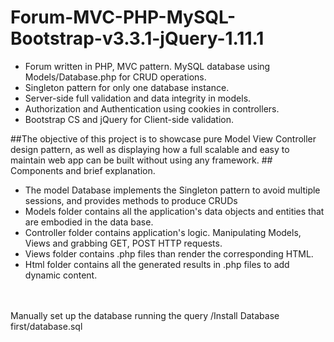 # Forum-MVC-PHP-MySQL-Bootstrap-v3.3.1-jQuery-1.11.1
* Forum written in PHP, MVC pattern. MySQL database using Models/Database.php for CRUD operations.
* Singleton pattern for only one database instance.
* Server-side full validation and data integrity in models.
* Authorization and Authentication using cookies in controllers.
* Bootstrap CS and jQuery for Client-side validation.

##The objective of this project is to showcase pure Model View Controller design pattern, as well as displaying how a full scalable and easy to maintain web app can be built without using any framework.
##<br />Components and brief explanation.
* The model Database implements the Singleton pattern to avoid multiple sessions, and provides methods to produce CRUDs
* Models folder contains all the application's data objects and entities that are embodied in the data base.
* Controller folder contains application's logic. Manipulating Models, Views and grabbing GET, POST HTTP requests.
* Views folder contains .php files than render the corresponding HTML.
* Html folder contains all the generated results in .php files to add dynamic content.
<br />
<br /> Manually set up the database running the query /Install Database first/database.sql
